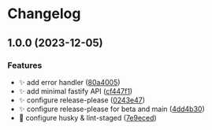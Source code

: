 # Changelog

## 1.0.0 (2023-12-05)


### Features

* :sparkles: add error handler ([80a4005](https://github.com/laruiss/template-monorepo/commit/80a400560210a411596a3d5ab615d46fe20ea1be))
* :sparkles: add minimal fastify API ([cf447f1](https://github.com/laruiss/template-monorepo/commit/cf447f15fa11fa4d1f62aba42d165869947f8a05))
* :sparkles: configure release-please ([0243e47](https://github.com/laruiss/template-monorepo/commit/0243e47f666534f556290489e1fc20789454e248))
* :sparkles: configure release-please for beta and main ([4dd4b30](https://github.com/laruiss/template-monorepo/commit/4dd4b30ba43f3d4527a25ccbec2812c450fa44c9))
* :wrench: configure husky & lint-staged ([7e9eced](https://github.com/laruiss/template-monorepo/commit/7e9eced5b89ba39cfefcd9d77785b58f0507df2c))
